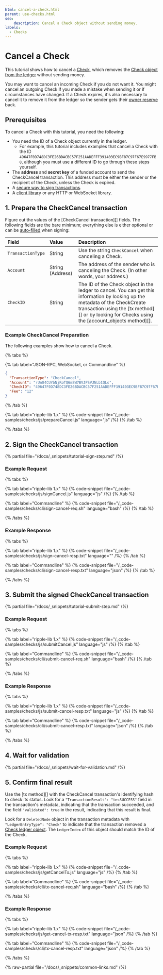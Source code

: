 ```yaml
---
html: cancel-a-check.html
parent: use-checks.html
seo:
    description: Cancel a Check object without sending money.
labels:
  - Checks
---
```

# Cancel a Check

This tutorial shows how to cancel a [Check](../../../concepts/payment-types/checks.md), which removes the [Check object from the ledger](../../../references/protocol/ledger-data/ledger-entry-types/check.md) without sending money.

You may want to cancel an incoming Check if you do not want it. You might cancel an outgoing Check if you made a mistake when sending it or if circumstances have changed. If a Check expires, it's also necessary to cancel it to remove it from the ledger so the sender gets their [owner reserve](../../../concepts/accounts/reserves.md#owner-reserves) back.

## Prerequisites

To cancel a Check with this tutorial, you need the following:

- You need the ID of a Check object currently in the ledger.
    - For example, this tutorial includes examples that cancel a Check with the ID `49647F0D748DC3FE26BDACBC57F251AADEFFF391403EC9BF87C97F67E9977FB0`, although you must use a different ID to go through these steps yourself.
- The **address** and **secret key** of a funded account to send the CheckCancel transaction. This address must be either the sender or the recipient of the Check, unless the Check is expired.
- A [secure way to sign transactions](../../../concepts/transactions/secure-signing.md).
- A [client library](../../../references/client-libraries.md) or any HTTP or WebSocket library.


## 1. Prepare the CheckCancel transaction

Figure out the values of the [CheckCancel transaction][] fields. The following fields are the bare minimum; everything else is either optional or can be [auto-filled](../../../references/protocol/transactions/common-fields.md#auto-fillable-fields) when signing:

| Field             | Value            | Description                           |
|:------------------|:-----------------|:--------------------------------------|
| `TransactionType` | String           | Use the string `CheckCancel` when canceling a Check. |
| `Account`         | String (Address) | The address of the sender who is canceling the Check. (In other words, your address.) |
| `CheckID`         | String           | The ID of the Check object in the ledger to cancel. You can get this information by looking up the metadata of the CheckCreate transaction using the [tx method][] or by looking for Checks using the [account_objects method][]. |

### Example CheckCancel Preparation

The following examples show how to cancel a Check.

{% tabs %}

{% tab label="JSON-RPC, WebSocket, or Commandline" %}
```json
{
  "TransactionType": "CheckCancel",
  "Account": "rUn84CUYbNjRoTQ6mSW7BVJPSVJNLb1QLo",
  "CheckID": "49647F0D748DC3FE26BDACBC57F251AADEFFF391403EC9BF87C97F67E9977FB0",
  "Fee": "12"
}
```
{% /tab %}

{% tab label="ripple-lib 1.x" %}
{% code-snippet file="/_code-samples/checks/js/prepareCancel.js" language="js" /%}
{% /tab %}

{% /tabs %}

## 2. Sign the CheckCancel transaction

{% partial file="/docs/_snippets/tutorial-sign-step.md" /%} 

### Example Request

{% tabs %}

{% tab label="ripple-lib 1.x" %}
{% code-snippet file="/_code-samples/checks/js/signCancel.js" language="js" /%}
{% /tab %}

{% tab label="Commandline" %}
{% code-snippet file="/_code-samples/checks/cli/sign-cancel-req.sh" language="bash" /%}
{% /tab %}

{% /tabs %}


### Example Response

{% tabs %}

{% tab label="ripple-lib 1.x" %}
{% code-snippet file="/_code-samples/checks/js/sign-cancel-resp.txt" language="" /%}
{% /tab %}

{% tab label="Commandline" %}
{% code-snippet file="/_code-samples/checks/cli/sign-cancel-resp.txt" language="json" /%}
{% /tab %}

{% /tabs %}


## 3. Submit the signed CheckCancel transaction

{% partial file="/docs/_snippets/tutorial-submit-step.md" /%} 

### Example Request

{% tabs %}

{% tab label="ripple-lib 1.x" %}
{% code-snippet file="/_code-samples/checks/js/submitCancel.js" language="js" /%}
{% /tab %}

{% tab label="Commandline" %}
{% code-snippet file="/_code-samples/checks/cli/submit-cancel-req.sh" language="bash" /%}
{% /tab %}

{% /tabs %}


### Example Response

{% tabs %}

{% tab label="ripple-lib 1.x" %}
{% code-snippet file="/_code-samples/checks/js/submit-cancel-resp.txt" language="js" /%}
{% /tab %}

{% tab label="Commandline" %}
{% code-snippet file="/_code-samples/checks/cli/submit-cancel-resp.txt" language="json" /%}
{% /tab %}

{% /tabs %}

## 4. Wait for validation

{% partial file="/docs/_snippets/wait-for-validation.md" /%} 

## 5. Confirm final result

Use the [tx method][] with the CheckCancel transaction's identifying hash to check its status. Look for a `"TransactionResult": "tesSUCCESS"` field in the transaction's metadata, indicating that the transaction succeeded, and the field `"validated": true` in the result, indicating that this result is final.

Look for a `DeletedNode` object in the transaction metadata with `"LedgerEntryType": "Check"` to indicate that the transaction removed a [Check ledger object](../../../references/protocol/ledger-data/ledger-entry-types/check.md). The `LedgerIndex` of this object should match the ID of the Check.

### Example Request

{% tabs %}

{% tab label="ripple-lib 1.x" %}
{% code-snippet file="/_code-samples/checks/js/getCancelTx.js" language="js" /%}
{% /tab %}

{% tab label="Commandline" %}
{% code-snippet file="/_code-samples/checks/cli/tx-cancel-req.sh" language="bash" /%}
{% /tab %}

{% /tabs %}


### Example Response

{% tabs %}

{% tab label="ripple-lib 1.x" %}
{% code-snippet file="/_code-samples/checks/js/get-cancel-tx-resp.txt" language="json" /%}
{% /tab %}

{% tab label="Commandline" %}
{% code-snippet file="/_code-samples/checks/cli/tx-cancel-resp.txt" language="json" /%}
{% /tab %}

{% /tabs %}

{% raw-partial file="/docs/_snippets/common-links.md" /%}
